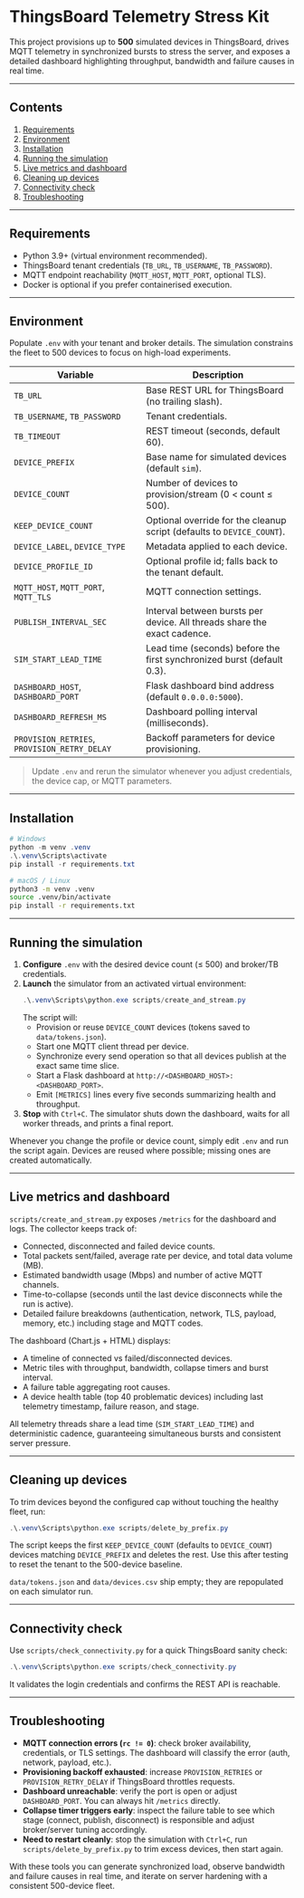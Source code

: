 # ThingsBoard Telemetry Stress Kit

This project provisions up to **500** simulated devices in ThingsBoard, drives MQTT telemetry in synchronized bursts to stress the server, and exposes a detailed dashboard highlighting throughput, bandwidth and failure causes in real time.

---

## Contents

1. [Requirements](#requirements)  
2. [Environment](#environment)  
3. [Installation](#installation)  
4. [Running the simulation](#running-the-simulation)  
5. [Live metrics and dashboard](#live-metrics-and-dashboard)  
6. [Cleaning up devices](#cleaning-up-devices)  
7. [Connectivity check](#connectivity-check)  
8. [Troubleshooting](#troubleshooting)

---

## Requirements

- Python 3.9+ (virtual environment recommended).  
- ThingsBoard tenant credentials (`TB_URL`, `TB_USERNAME`, `TB_PASSWORD`).  
- MQTT endpoint reachability (`MQTT_HOST`, `MQTT_PORT`, optional TLS).  
- Docker is optional if you prefer containerised execution.

---

## Environment

Populate `.env` with your tenant and broker details. The simulation constrains the fleet to 500 devices to focus on high-load experiments.

| Variable | Description |
|----------|-------------|
| `TB_URL` | Base REST URL for ThingsBoard (no trailing slash). |
| `TB_USERNAME`, `TB_PASSWORD` | Tenant credentials. |
| `TB_TIMEOUT` | REST timeout (seconds, default 60). |
| `DEVICE_PREFIX` | Base name for simulated devices (default `sim`). |
| `DEVICE_COUNT` | Number of devices to provision/stream (0 < count ≤ 500). |
| `KEEP_DEVICE_COUNT` | Optional override for the cleanup script (defaults to `DEVICE_COUNT`). |
| `DEVICE_LABEL`, `DEVICE_TYPE` | Metadata applied to each device. |
| `DEVICE_PROFILE_ID` | Optional profile id; falls back to the tenant default. |
| `MQTT_HOST`, `MQTT_PORT`, `MQTT_TLS` | MQTT connection settings. |
| `PUBLISH_INTERVAL_SEC` | Interval between bursts per device. All threads share the exact cadence. |
| `SIM_START_LEAD_TIME` | Lead time (seconds) before the first synchronized burst (default 0.3). |
| `DASHBOARD_HOST`, `DASHBOARD_PORT` | Flask dashboard bind address (default `0.0.0.0:5000`). |
| `DASHBOARD_REFRESH_MS` | Dashboard polling interval (milliseconds). |
| `PROVISION_RETRIES`, `PROVISION_RETRY_DELAY` | Backoff parameters for device provisioning. |

> Update `.env` and rerun the simulator whenever you adjust credentials, the device cap, or MQTT parameters.

---

## Installation

```powershell
# Windows
python -m venv .venv
.\.venv\Scripts\activate
pip install -r requirements.txt
```

```bash
# macOS / Linux
python3 -m venv .venv
source .venv/bin/activate
pip install -r requirements.txt
```

---

## Running the simulation

1. **Configure** `.env` with the desired device count (≤ 500) and broker/TB credentials.  
2. **Launch** the simulator from an activated virtual environment:
   ```powershell
   .\.venv\Scripts\python.exe scripts/create_and_stream.py
   ```
   The script will:
   - Provision or reuse `DEVICE_COUNT` devices (tokens saved to `data/tokens.json`).
   - Start one MQTT client thread per device.
   - Synchronize every send operation so that all devices publish at the exact same time slice.
   - Start a Flask dashboard at `http://<DASHBOARD_HOST>:<DASHBOARD_PORT>`.
   - Emit `[METRICS]` lines every five seconds summarizing health and throughput.
3. **Stop** with `Ctrl+C`. The simulator shuts down the dashboard, waits for all worker threads, and prints a final report.

Whenever you change the profile or device count, simply edit `.env` and run the script again. Devices are reused where possible; missing ones are created automatically.

---

## Live metrics and dashboard

`scripts/create_and_stream.py` exposes `/metrics` for the dashboard and logs. The collector keeps track of:

- Connected, disconnected and failed device counts.  
- Total packets sent/failed, average rate per device, and total data volume (MB).  
- Estimated bandwidth usage (Mbps) and number of active MQTT channels.  
- Time-to-collapse (seconds until the last device disconnects while the run is active).  
- Detailed failure breakdowns (authentication, network, TLS, payload, memory, etc.) including stage and MQTT codes.

The dashboard (Chart.js + HTML) displays:

- A timeline of connected vs failed/disconnected devices.  
- Metric tiles with throughput, bandwidth, collapse timers and burst interval.  
- A failure table aggregating root causes.  
- A device health table (top 40 problematic devices) including last telemetry timestamp, failure reason, and stage.

All telemetry threads share a lead time (`SIM_START_LEAD_TIME`) and deterministic cadence, guaranteeing simultaneous bursts and consistent server pressure.

---

## Cleaning up devices

To trim devices beyond the configured cap without touching the healthy fleet, run:

```powershell
.\.venv\Scripts\python.exe scripts/delete_by_prefix.py
```

The script keeps the first `KEEP_DEVICE_COUNT` (defaults to `DEVICE_COUNT`) devices matching `DEVICE_PREFIX` and deletes the rest. Use this after testing to reset the tenant to the 500-device baseline.

`data/tokens.json` and `data/devices.csv` ship empty; they are repopulated on each simulator run.

---

## Connectivity check

Use `scripts/check_connectivity.py` for a quick ThingsBoard sanity check:

```powershell
.\.venv\Scripts\python.exe scripts/check_connectivity.py
```

It validates the login credentials and confirms the REST API is reachable.

---

## Troubleshooting

- **MQTT connection errors (`rc != 0`)**: check broker availability, credentials, or TLS settings. The dashboard will classify the error (auth, network, payload, etc.).  
- **Provisioning backoff exhausted**: increase `PROVISION_RETRIES` or `PROVISION_RETRY_DELAY` if ThingsBoard throttles requests.  
- **Dashboard unreachable**: verify the port is open or adjust `DASHBOARD_PORT`. You can always hit `/metrics` directly.  
- **Collapse timer triggers early**: inspect the failure table to see which stage (connect, publish, disconnect) is responsible and adjust broker/server tuning accordingly.  
- **Need to restart cleanly**: stop the simulation with `Ctrl+C`, run `scripts/delete_by_prefix.py` to trim excess devices, then start again.

With these tools you can generate synchronized load, observe bandwidth and failure causes in real time, and iterate on server hardening with a consistent 500-device fleet.
